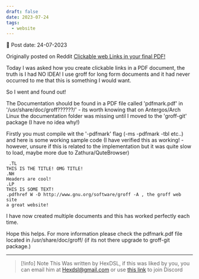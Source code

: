 ```yaml
---
draft: false
date: 2023-07-24
tags:
  - website
---
```


📆 Post date: 24-07-2023

Originally posted on Reddit [Clickable web Links in your final PDF!](https://www.reddit.com/r/groff/comments/ac7tkb/clickable_web_links_in_your_final_pdf/)

Today I was asked how you create clickable links in a PDF document, the truth is I had NO IDEA! I use groff for long form documents and it had never occurred to me that this is something I would want.

So I went and found out!

The Documentation should be found in a PDF file called 'pdfmark.pdf' in '/usr/share/doc/groff??????/' - its worth knowing that on Antergos/Arch Linux the documentation folder was missing until I moved to the 'groff-git' package (I have no idea why!)

Firstly you must compile wit the '-pdfmark' flag (-ms -pdfmark -tbl etc..) and here is some working sample code (I have verified this as working! - however, unsure if this is related to the implementation but it was quite slow to load, maybe more due to Zathura/QuteBrowser)

```
 .TL
THIS IS THE TITLE! OMG TITLE!
.NH
Headers are cool!
.LP
THIS IS SOME TEXT!
.pdfhref W -D http://www.gnu.org/software/groff -A , the groff web site
a great website!
```

I have now created multiple documents and this has worked perfectly each time.

Hope this helps. For more information please check the pdfmark.pdf file located in /usr/share/doc/groff/ (if its not there upgrade to groff-git package.)

---

> [!info] Note
> This Was written by HexDSL, if this was liked by you, you can email him at [Hexdsl@gmail.com](mailto:hexdsl@gmail.com) or use [this link](https://discord.hexdsl.com) to join Discord

